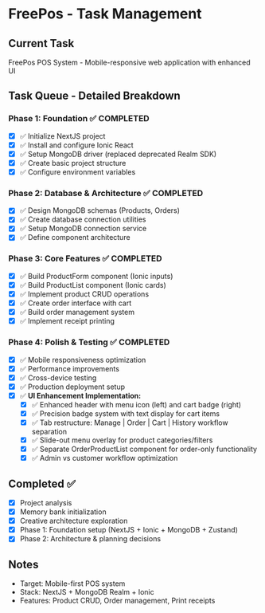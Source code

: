 # FreePos - Task Management

## Current Task
FreePos POS System - Mobile-responsive web application with enhanced UI

## Task Queue - Detailed Breakdown

### Phase 1: Foundation ✅ COMPLETED
- [x] ✅ Initialize NextJS project
- [x] ✅ Install and configure Ionic React
- [x] ✅ Setup MongoDB driver (replaced deprecated Realm SDK)
- [x] ✅ Create basic project structure
- [x] ✅ Configure environment variables

### Phase 2: Database & Architecture ✅ COMPLETED
- [x] ✅ Design MongoDB schemas (Products, Orders)
- [x] ✅ Create database connection utilities
- [x] ✅ Setup MongoDB connection service
- [x] ✅ Define component architecture

### Phase 3: Core Features ✅ COMPLETED
- [x] ✅ Build ProductForm component (Ionic inputs)
- [x] ✅ Build ProductList component (Ionic cards)
- [x] ✅ Implement product CRUD operations
- [x] ✅ Create order interface with cart
- [x] ✅ Build order management system
- [x] ✅ Implement receipt printing

### Phase 4: Polish & Testing ✅ COMPLETED
- [x] ✅ Mobile responsiveness optimization
- [x] ✅ Performance improvements
- [x] ✅ Cross-device testing
- [x] ✅ Production deployment setup
- [x] ✅ **UI Enhancement Implementation:**
  - [x] ✅ Enhanced header with menu icon (left) and cart badge (right)
  - [x] ✅ Precision badge system with text display for cart items
  - [x] ✅ Tab restructure: Manage | Order | Cart | History workflow separation
  - [x] ✅ Slide-out menu overlay for product categories/filters
  - [x] ✅ Separate OrderProductList component for order-only functionality
  - [x] ✅ Admin vs customer workflow optimization

## Completed ✅
- [x] Project analysis
- [x] Memory bank initialization  
- [x] Creative architecture exploration
- [x] Phase 1: Foundation setup (NextJS + Ionic + MongoDB + Zustand)
- [x] Phase 2: Architecture & planning decisions

## Notes
- Target: Mobile-first POS system
- Stack: NextJS + MongoDB Realm + Ionic
- Features: Product CRUD, Order management, Print receipts